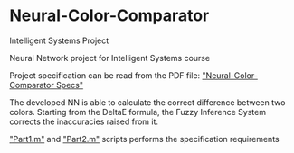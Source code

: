 # Neural-Color-Comparator
Intelligent Systems Project

Neural Network project for Intelligent Systems course

Project specification can be read from the PDF file: [ "Neural-Color-Comparator Specs"](https://github.com/lossi771/Neural-Color-Comparator/blob/master/Neural-Color-Comparator%20Specs.pdf)

The developed NN is able to calculate the correct difference between two colors. Starting from the DeltaE formula, the Fuzzy Inference System corrects the inaccuracies raised from it.

 ["Part1.m"](https://github.com/lossi771/Neural-Color-Comparator/blob/master/Part1.m) and  ["Part2.m"](https://github.com/lossi771/Neural-Color-Comparator/blob/master/Part2.m)
scripts performs the specification requirements
